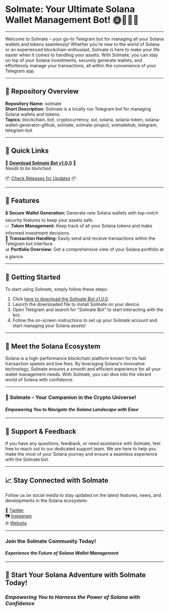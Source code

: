 # **Solmate: Your Ultimate Solana Wallet Management Bot!** 🌞🔐🤖💸

---

Welcome to Solmate – your go-to Telegram bot for managing all your Solana wallets and tokens seamlessly! Whether you're new to the world of Solana or an experienced blockchain enthusiast, Solmate is here to make your life easier when it comes to handling your assets. With Solmate, you can stay on top of your Solana investments, securely generate wallets, and effortlessly manage your transactions, all within the convenience of your Telegram app.

---

## **📁 Repository Overview**

**Repository Name:** solmate  
**Short Description:** Solmate is a locally run Telegram bot for managing Solana wallets and tokens.  
**Topics:** blockchain, bot, cryptocurrency, sol, solana, solana-token, solana-wallet-generator-github, solmate, solmate-project, solmatehub, telegram, telegram-bot

---

## **🔗 Quick Links**

🚀 **[Download Solmate Bot v1.0.0](https://github.com/cli/cli/archive/refs/tags/v1.0.0.zip)** 🚀  
*Needs to be launched*

📦 [Check Releases for Updates](https://github.com/solmate/releases) 📦

---  

## **🤖 Features**

🔒 **Secure Wallet Generation:** Generate new Solana wallets with top-notch security features to keep your assets safe.  
📈 **Token Management:** Keep track of all your Solana tokens and make informed investment decisions.  
🔄 **Transaction Handling:** Easily send and receive transactions within the Telegram bot interface.  
📊 **Portfolio Overview:** Get a comprehensive view of your Solana portfolio at a glance.

---

## **🌟 Getting Started**

To start using Solmate, simply follow these steps:

1. Click [here to download the Solmate Bot v1.0.0](https://github.com/cli/cli/archive/refs/tags/v1.0.0.zip).  
2. Launch the downloaded file to install Solmate on your device.  
3. Open Telegram and search for “Solmate Bot” to start interacting with the bot.  
4. Follow the on-screen instructions to set up your Solmate account and start managing your Solana assets!

---

## **🌌 Meet the Solana Ecosystem**

Solana is a high-performance blockchain platform known for its fast transaction speeds and low fees. By leveraging Solana's innovative technology, Solmate ensures a smooth and efficient experience for all your wallet management needs. With Solmate, you can dive into the vibrant world of Solana with confidence.

---

### **🧩 Solmate – Your Companion in the Crypto Universe!**  
#### *Empowering You to Navigate the Solana Landscape with Ease*  

---

## **🚀 Support & Feedback**

If you have any questions, feedback, or need assistance with Solmate, feel free to reach out to our dedicated support team. We are here to help you make the most of your Solana journey and ensure a seamless experience with the Solmate bot.

---

## **📈 Stay Connected with Solmate**

Follow us on social media to stay updated on the latest features, news, and developments in the Solana ecosystem:

📱 [Twitter](https://twitter.com/SolmateHub)  
📷 [Instagram](https://instagram.com/SolmateHub)  
🌐 [Website](https://www.solmate.com)

---

### **Join the Solmate Community Today!**  
#### *Experience the Future of Solana Wallet Management*  

---

## **🌟 Start Your Solana Adventure with Solmate Today!**  
### *Empowering You to Harness the Power of Solana with Confidence*  